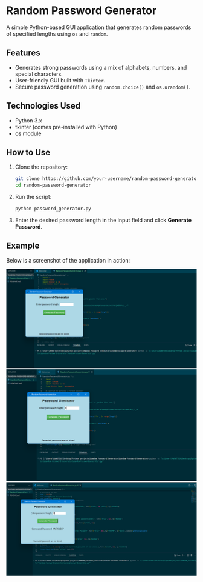 # Random Password Generator

A simple Python-based GUI application that generates random passwords of specified lengths using `os` and `random`.

## Features
- Generates strong passwords using a mix of alphabets, numbers, and special characters.
- User-friendly GUI built with `Tkinter`.
- Secure password generation using `random.choice()` and `os.urandom()`.

## Technologies Used
- Python 3.x
- tkinter (comes pre-installed with Python)
- os module

## How to Use
1. Clone the repository:
    ```bash
    git clone https://github.com/your-username/random-password-generator.git
    cd random-password-generator
    ```

2. Run the script:
    ```bash
    python password_generator.py
    ```

3. Enter the desired password length in the input field and click **Generate Password**.

## Example
Below is a screenshot of the application in action:

![Screenshot 1](images/s1.png) ![Screenshot 1](images/s2.png) ![Screenshot 1](images/s3.png)
